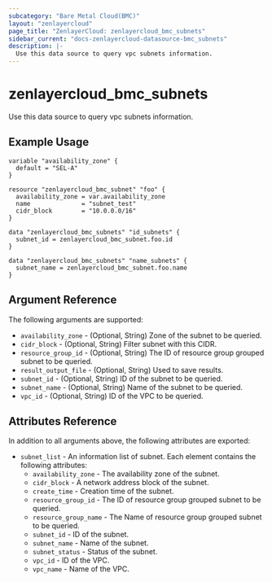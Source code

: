 ```yaml
---
subcategory: "Bare Metal Cloud(BMC)"
layout: "zenlayercloud"
page_title: "ZenlayerCloud: zenlayercloud_bmc_subnets"
sidebar_current: "docs-zenlayercloud-datasource-bmc_subnets"
description: |-
  Use this data source to query vpc subnets information.
---
```


# zenlayercloud_bmc_subnets

Use this data source to query vpc subnets information.

## Example Usage

```hcl
variable "availability_zone" {
  default = "SEL-A"
}

resource "zenlayercloud_bmc_subnet" "foo" {
  availability_zone = var.availability_zone
  name              = "subnet_test"
  cidr_block        = "10.0.0.0/16"
}

data "zenlayercloud_bmc_subnets" "id_subnets" {
  subnet_id = zenlayercloud_bmc_subnet.foo.id
}

data "zenlayercloud_bmc_subnets" "name_subnets" {
  subnet_name = zenlayercloud_bmc_subnet.foo.name
}
```

## Argument Reference

The following arguments are supported:

* `availability_zone` - (Optional, String) Zone of the subnet to be queried.
* `cidr_block` - (Optional, String) Filter subnet with this CIDR.
* `resource_group_id` - (Optional, String) The ID of resource group grouped subnet to be queried.
* `result_output_file` - (Optional, String) Used to save results.
* `subnet_id` - (Optional, String) ID of the subnet to be queried.
* `subnet_name` - (Optional, String) Name of the subnet to be queried.
* `vpc_id` - (Optional, String) ID of the VPC to be queried.

## Attributes Reference

In addition to all arguments above, the following attributes are exported:

* `subnet_list` - An information list of subnet. Each element contains the following attributes:
   * `availability_zone` - The availability zone of the subnet.
   * `cidr_block` - A network address block of the subnet.
   * `create_time` - Creation time of the subnet.
   * `resource_group_id` - The ID of resource group grouped subnet to be queried.
   * `resource_group_name` - The Name of resource group grouped subnet to be queried.
   * `subnet_id` - ID of the subnet.
   * `subnet_name` - Name of the subnet.
   * `subnet_status` - Status of the subnet.
   * `vpc_id` - ID of the VPC.
   * `vpc_name` - Name of the VPC.


